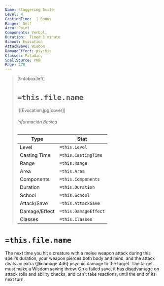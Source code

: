 ```yaml
---
Name: Staggering Smite
Level: 4
CastingTime:  1 Bonus 
Range:  Self
Area: Point
Components: Verbal, 
Duration:  Timed 1 minute
School: Evocation
AttackSave: Wisdom
DamageEffect: psychic
Classes: Paladin, 
SpellSource: PHB
Page: 278
---
```


>[!infobox|left]
># `=this.file.name`
>![[Evocation.jpg|cover]]
> ###### Información Basica
> Type |  Stat |
> ---|---|
> Level | `=this.Level` |
> Casting Time | `=this.CastingTime` |
> Range | `=this.Range` |
> Area | `=this.Area` |
> Components | `=this.Components` |
> Duration | `=this.Duration` |
> School | `=this.School` |
> Attack/Save | `=this.AttackSave` |
> Damage/Effect | `=this.DamageEffect` |
> Classes | `=this.Classes` |

# `=this.file.name`
The next time you hit a creature with a melee weapon attack during this spell&#x27;s duration, your weapon pierces both body and mind, and the attack deals an extra {@damage 4d6} psychic damage to the target. The target must make a Wisdom saving throw. On a failed save, it has disadvantage on attack rolls and ability checks, and can&#x27;t take reactions, until the end of its next turn.



 


